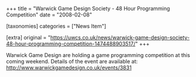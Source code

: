 +++
title = "Warwick Game Design Society - 48 Hour Programming Competition"
date = "2008-02-08"

[taxonomies]
categories = ["News Item"]

[extra]
original = "https://uwcs.co.uk/news/warwick-game-design-society-48-hour-programming-competition-1474488903517/"
+++

Warwick Game Design are holding a game programming competition at this coming weekend. Details of the event are available at: http://www.warwickgamedesign.co.uk/events/3831

